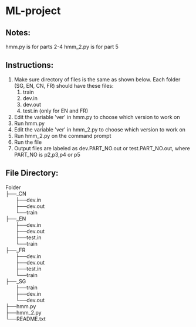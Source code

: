 # ML-project
## Notes:
hmm.py is for parts 2-4
hmm_2.py is for part 5

## Instructions:
1. Make sure directory of files is the same as shown below. Each folder (SG, EN, CN, FR) should have these files: 
	1. train
	2. dev.in
	3. dev.out
	4. test.in (only for EN and FR)
2. Edit the variable 'ver' in hmm.py to choose which version to work on
3. Run hmm.py
4. Edit the variable 'ver' in hmm_2.py to choose which version to work on
5. Run hmm_2.py on the command prompt
6. Run the file
7. Output files are labeled as dev.PART_NO.out or test.PART_NO.out, where PART_NO is p2,p3,p4 or p5


## File Directory:
Folder<br>
├──_CN<br>
&nbsp;&nbsp;&nbsp;&nbsp;&nbsp;&nbsp; ├──dev.in<br>
&nbsp;&nbsp;&nbsp;&nbsp;&nbsp;&nbsp; ├──dev.out<br>
&nbsp;&nbsp;&nbsp;&nbsp;&nbsp;&nbsp; └──train<br>
├──_EN<br>
&nbsp;&nbsp;&nbsp;&nbsp;&nbsp;&nbsp; ├──dev.in<br>
&nbsp;&nbsp;&nbsp;&nbsp;&nbsp;&nbsp; ├──dev.out<br>
&nbsp;&nbsp;&nbsp;&nbsp;&nbsp;&nbsp; ├──test.in<br>
&nbsp;&nbsp;&nbsp;&nbsp;&nbsp;&nbsp; └──train<br>
├──_FR<br>
&nbsp;&nbsp;&nbsp;&nbsp;&nbsp;&nbsp; ├──dev.in<br>
&nbsp;&nbsp;&nbsp;&nbsp;&nbsp;&nbsp; ├──dev.out<br>
&nbsp;&nbsp;&nbsp;&nbsp;&nbsp;&nbsp; ├──test.in<br>
&nbsp;&nbsp;&nbsp;&nbsp;&nbsp;&nbsp; └──train<br>
├──_SG<br>
&nbsp;&nbsp;&nbsp;&nbsp;&nbsp;&nbsp; ├──train<br>
&nbsp;&nbsp;&nbsp;&nbsp;&nbsp;&nbsp; ├──dev.in<br>
&nbsp;&nbsp;&nbsp;&nbsp;&nbsp;&nbsp; └──dev.out<br>
├──hmm.py<br>
├──hmm_2.py<br>
└──README.txt<br>
